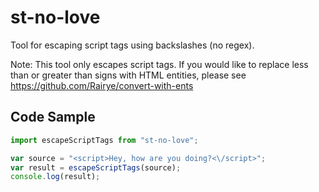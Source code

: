 # st-no-love
Tool for escaping script tags using backslashes (no regex). 

Note: This tool only escapes script tags. If you would like to replace less than or greater than signs with HTML entities, please see https://github.com/Rairye/convert-with-ents

## Code Sample

```javascript
import escapeScriptTags from "st-no-love";

var source = "<script>Hey, how are you doing?<\/script>";
var result = escapeScriptTags(source);
console.log(result);

```